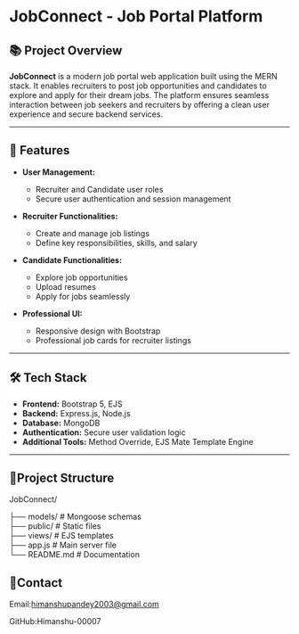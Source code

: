 # JobConnect - Job Portal Platform

## 📚 Project Overview

**JobConnect** is a modern job portal web application built using the MERN stack. It enables recruiters to post job opportunities and candidates to explore and apply for their dream jobs. The platform ensures seamless interaction between job seekers and recruiters by offering a clean user experience and secure backend services.

---

## 🚀 Features

- **User Management:** 
  - Recruiter and Candidate user roles
  - Secure user authentication and session management

- **Recruiter Functionalities:**  
  - Create and manage job listings  
  - Define key responsibilities, skills, and salary  

- **Candidate Functionalities:**  
  - Explore job opportunities  
  - Upload resumes  
  - Apply for jobs seamlessly  

- **Professional UI:**  
  - Responsive design with Bootstrap  
  - Professional job cards for recruiter listings  

---

## 🛠️ Tech Stack

- **Frontend:** Bootstrap 5, EJS  
- **Backend:** Express.js, Node.js  
- **Database:** MongoDB  
- **Authentication:** Secure user validation logic  
- **Additional Tools:** Method Override, EJS Mate Template Engine

---
## 📁Project Structure
JobConnect/

├── models/        # Mongoose schemas  
├── public/        # Static files  
├── views/         # EJS templates  
├── app.js         # Main server file  
└── README.md      # Documentation 


## 📧Contact
Email:himanshupandey2003@gmail.com


GitHub:Himanshu-00007





   
